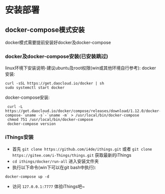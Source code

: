 # 安装部署

## docker-compose模式安装

docker模式需要提前安装好docker及docker-compose
### docker及docker-compose安装(已安装跳过)
linux环境下安装说明-建议ubuntu及root权限(win或其他环境自行参考):
docker安装:
```shell
curl -sSL https://get.daocloud.io/docker | sh
sudo systemctl start docker
```
docker-compose安装:
```shell
 curl -L https://get.daocloud.io/docker/compose/releases/download/1.12.0/docker-compose-`uname -s`-`uname -m` > /usr/local/bin/docker-compose
 chmod 751 /usr/local/bin/docker-compose
 docker-compose version
```

### iThings安装 
* 首先 `git clone https://github.com/i4de/ithings.git` 或者 `git clone https://gitee.com/i-Things/things.git` 获取最新的iThings
* `cd ithings/docker/run-all` 进入安装文件夹
* 执行以下命令(win下可以在git bash中执行):
```shell
docker-compose up -d
```
* 访问 `127.0.0.1:7777` 体验iThings吧~
